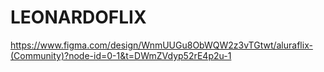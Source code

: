 # LEONARDOFLIX
https://www.figma.com/design/WnmUUGu8ObWQW2z3vTGtwt/aluraflix-(Community)?node-id=0-1&t=DWmZVdyp52rE4p2u-1
